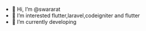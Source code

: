 - 👋 Hi, I’m @swararat
- 👀 I’m interested flutter,laravel,codeigniter and flutter
- 🌱 I’m currently developing

